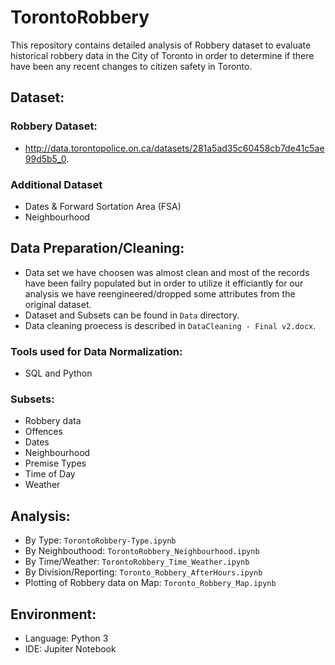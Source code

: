 # TorontoRobbery
This repository contains detailed analysis of Robbery dataset to evaluate historical robbery data in the City of Toronto in order to determine if there have been any recent changes to citizen safety in Toronto.

 ## Dataset:
 ### Robbery Dataset:
  - http://data.torontopolice.on.ca/datasets/281a5ad35c60458cb7de41c5ae99d5b5_0.
  ### Additional Dataset
  - Dates & Forward Sortation Area (FSA)
  - Neighbourhood 
  
  ## Data Preparation/Cleaning: 
  - Data set we have choosen was almost clean and most of the records have been failry populated but in order to utilize it efficiantly for our analysis we have reengineered/dropped some attributes from the original dataset.
  - Dataset and Subsets can be found in `Data` directory.
  - Data cleaning proecess is described in `DataCleaning - Final v2.docx`.
  
  ### Tools used for Data Normalization:
  -  SQL and Python
  ###  Subsets:
  - Robbery data 
  - Offences
  - Dates
  - Neighbourhood
  - Premise Types
  - Time of Day
  - Weather  
  
  ## Analysis:
  -  By Type: `TorontoRobbery-Type.ipynb`
  -  By Neighbouthood: `TorontoRobbery_Neighbourhood.ipynb`
  -  By Time/Weather: `TorontoRobbery_Time_Weather.ipynb`
  -  By Division/Reporting:  `Toronto_Robbery_AfterHours.ipynb`
  -  Plotting of Robbery data on Map: `Toronto_Robbery_Map.ipynb`
  
  ## Environment:
  - Language: Python 3
  - IDE: Jupiter Notebook
